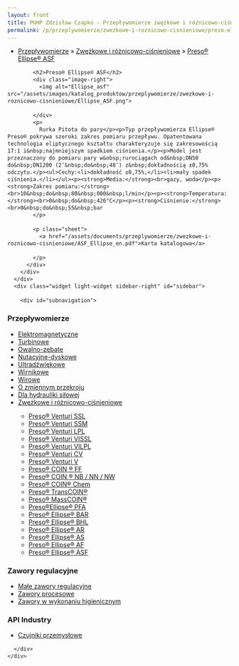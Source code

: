 ```yaml
---
layout: front
title: PUHP Zdzisław Czapko - Przepływomierze zwężkowe i różnicowo-ciśnieniowe
permalink: /p/przeplywomierze/zwezkowe-i-roznicowo-cisnieniowe/preso-ellipse-asf/
---
```


<div id="content">
  <div class="wrapper-with-color-background">
    <div class="content-area-blog blog-background-sidebar-right">
      <div class="mainarea-left" id="mainarea">
        <div class="blogpost-blog3">
          <div class="post-content">
            <ul class="meta">
<li>
<a href="/p/przeplywomierze">Przepływomierze</a>
»
<a href="/p/przeplywomierze/zwezkowe-i-roznicowo-cisnieniowe">Zwężkowe i różnicowo-ciśnieniowe</a>
»
<a href="/p/przeplywomierze/zwezkowe-i-roznicowo-cisnieniowe/preso-ellipse-asf">Preso® Ellipse® ASF</a>
</li>
</ul>

            <h2>Preso® Ellipse® ASF</h2>
            <div class="image-right">
              <img alt="Ellipse_asf" src="/assets/images/katalog_produktow/przeplywomierze/zwezkowe-i-roznicowo-cisnieniowe/Ellipse_ASF.png">

            </div>
            <p>
              Rurka Pitota do pary</p><p>Typ przepływomierza Ellipse® Preso® pokrywa szeroki zakres pomiaru przepływu. Opatentowana technologia eliptycznego kształtu charakteryzuje się zakresowością 17:1 i&nbsp;najmniejszym spadkiem ciśnienia.</p><p>Model jest przeznaczony do pomiaru pary w&nbsp;rurociągach od&nbsp;DN50 do&nbsp;DN1200 (2″&nbsp;do&nbsp;48″) z&nbsp;dokładnością ±0,75% odczytu.</p><ul>Cechy:<li>dokładność ±0,75%,</li><li>mały spadek ciśnienia.</li></ul><p><strong>Media:</strong><br>gazy, woda</p><p><strong>Zakres pomiaru:</strong><br>10&nbsp;do&nbsp;80&nbsp;000&nbsp;l/min</p><p><strong>Temperatura:</strong><br>0&nbsp;do&nbsp;426°C</p><p><strong>Ciśnienie:</strong><br>0&nbsp;do&nbsp;55&nbsp;bar
            </p>
            
            <p class="sheet">
              <a href="/assets/documents/przeplywomierze/zwezkowe-i-roznicowo-cisnieniowe/ASF_Ellipse_en.pdf">Karta katalogowa</a>

            </p>
          </div>
        </div>
      </div>
      <div class="widget light-widget sidebar-right" id="sidebar">
        
        <div id="subnavigation">
<h3>Przepływomierze</h3>
<ul class="subcategories">
<li class="category"><a href="/p/przeplywomierze/elektromagnetyczne">Elektromagnetyczne</a></li>
<li class="category"><a href="/p/przeplywomierze/turbinowe">Turbinowe</a></li>
<li class="category"><a href="/p/przeplywomierze/owalno-zebate">Owalno-zębate</a></li>
<li class="category"><a href="/p/przeplywomierze/nutacyjne-dyskowe">Nutacyjne-dyskowe</a></li>
<li class="category"><a href="/p/przeplywomierze/ultradzwiekowe">Ultradźwiękowe</a></li>
<li class="category"><a href="/p/przeplywomierze/wirnikowe">Wirnikowe</a></li>
<li class="category"><a href="/p/przeplywomierze/wirowe">Wirowe</a></li>
<li class="category"><a href="/p/przeplywomierze/o-zmiennym-przekroju">O zmiennym przekroju</a></li>
<li class="category"><a href="/p/przeplywomierze/dla-hydrauliki-silowej">Dla hydrauliki siłowej</a></li>
<li class="category"><a href="/p/przeplywomierze/zwezkowe-i-roznicowo-cisnieniowe">Zwężkowe i różnicowo-ciśnieniowe</a></li>
<div class="light-widget">
<ul class="products">
<li class="product"><a href="/p/przeplywomierze/zwezkowe-i-roznicowo-cisnieniowe/preso-venturi-ssl">Preso® Venturi SSL</a></li>
<li class="product"><a href="/p/przeplywomierze/zwezkowe-i-roznicowo-cisnieniowe/preso-venturi-ssm">Preso® Venturi SSM</a></li>
<li class="product"><a href="/p/przeplywomierze/zwezkowe-i-roznicowo-cisnieniowe/preso-venturi-lpl">Preso® Venturi LPL</a></li>
<li class="product"><a href="/p/przeplywomierze/zwezkowe-i-roznicowo-cisnieniowe/preso-venturi-vissl">Preso® Venturi VISSL</a></li>
<li class="product"><a href="/p/przeplywomierze/zwezkowe-i-roznicowo-cisnieniowe/preso-venturi-vilpl">Preso® Venturi VILPL</a></li>
<li class="product"><a href="/p/przeplywomierze/zwezkowe-i-roznicowo-cisnieniowe/preso-venturi-cv">Preso® Venturi CV</a></li>
<li class="product"><a href="/p/przeplywomierze/zwezkowe-i-roznicowo-cisnieniowe/preso-venturi-v">Preso® Venturi V</a></li>
<li class="product"><a href="/p/przeplywomierze/zwezkowe-i-roznicowo-cisnieniowe/preso-coin-ff">Preso® COIN ® FF</a></li>
<li class="product"><a href="/p/przeplywomierze/zwezkowe-i-roznicowo-cisnieniowe/preso-coin-nb-nn-nw">Preso® COIN ® NB / NN / NW</a></li>
<li class="product"><a href="/p/przeplywomierze/zwezkowe-i-roznicowo-cisnieniowe/preso-coin-chem">Preso® COIN® Chem</a></li>
<li class="product"><a href="/p/przeplywomierze/zwezkowe-i-roznicowo-cisnieniowe/preso-transcoin">Preso® TransCOIN®</a></li>
<li class="product"><a href="/p/przeplywomierze/zwezkowe-i-roznicowo-cisnieniowe/preso-masscoin">Preso® MassCOIN®</a></li>
<li class="product"><a href="/p/przeplywomierze/zwezkowe-i-roznicowo-cisnieniowe/preso-ellipse-pfa">Preso®Ellipse® PFA</a></li>
<li class="product"><a href="/p/przeplywomierze/zwezkowe-i-roznicowo-cisnieniowe/preso-ellipse-bar">Preso® Ellipse® BAR</a></li>
<li class="product"><a href="/p/przeplywomierze/zwezkowe-i-roznicowo-cisnieniowe/preso-ellipse-bhl">Preso® Ellipse® BHL</a></li>
<li class="product"><a href="/p/przeplywomierze/zwezkowe-i-roznicowo-cisnieniowe/preso-ellipse-ar">Preso® Ellipse® AR</a></li>
<li class="product"><a href="/p/przeplywomierze/zwezkowe-i-roznicowo-cisnieniowe/preso-ellipse-as">Preso® Ellipse® AS</a></li>
<li class="product"><a href="/p/przeplywomierze/zwezkowe-i-roznicowo-cisnieniowe/preso-ellipse-af">Preso® Ellipse® AF</a></li>
<li class="product"><a href="/p/przeplywomierze/zwezkowe-i-roznicowo-cisnieniowe/preso-ellipse-asf">Preso® Ellipse® ASF</a></li>
</ul>
</div>
</ul>
<h3>Zawory regulacyjne</h3>
<ul class="subcategories">
<li class="category"><a href="/p/zawory-regulacyjne/male-zawory-regulacyjne">Małe zawory regulacyjne</a></li>
<li class="category"><a href="/p/zawory-regulacyjne/zawory-procesowe">Zawory procesowe</a></li>
<li class="category"><a href="/p/zawory-regulacyjne/zawory-w-wykonaniu-higienicznym">Zawory w wykonaniu higienicznym</a></li>
</ul>
<h3>API Industry</h3>
<ul class="subcategories">
<li class="category"><a href="/p/api-industry/czujniki-przemyslowe">Czujniki przemysłowe</a></li>
</ul>
</div>

      </div>
    </div>
  </div>
</div>